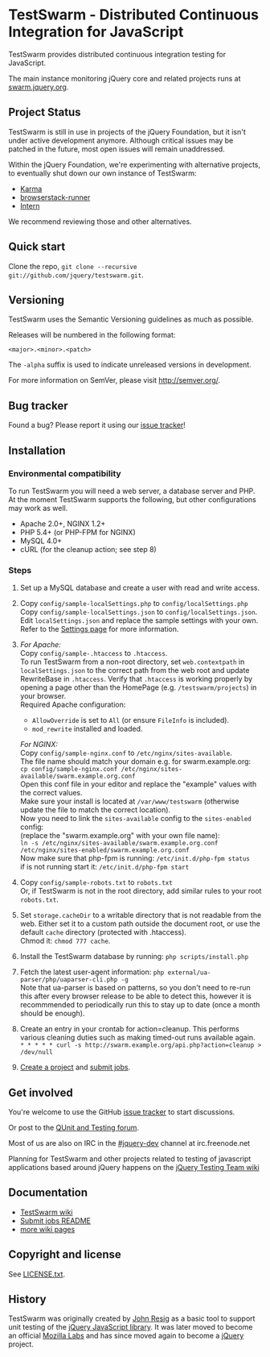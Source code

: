 TestSwarm - Distributed Continuous Integration for JavaScript
=================

TestSwarm provides distributed continuous integration testing for
JavaScript.

The main instance monitoring jQuery core and related projects runs at
[swarm.jquery.org](http://swarm.jquery.org/).

Project Status
--------------

TestSwarm is still in use in projects of the jQuery Foundation, but it isn't under active development anymore. Although critical issues may be patched in the future, most open issues will remain unaddressed.

Within the jQuery Foundation, we're experimenting with alternative projects, to eventually shut down our own instance of TestSwarm:

- [Karma](http://karma-runner.github.io/)
- [browserstack-runner](https://github.com/browserstack/browserstack-runner/)
- [Intern](http://theintern.io/)

We recommend reviewing those and other alternatives.

Quick start
----------

Clone the repo, `git clone --recursive git://github.com/jquery/testswarm.git`.


Versioning
----------

TestSwarm uses the Semantic Versioning guidelines as much as possible.

Releases will be numbered in the following format:

`<major>.<minor>.<patch>`

The `-alpha` suffix is used to indicate unreleased versions in development.

For more information on SemVer, please visit http://semver.org/.


Bug tracker
-----------

Found a bug? Please report it using our [issue
tracker](https://github.com/jquery/testswarm/issues)!


Installation
-----------

### Environmental compatibility

To run TestSwarm you will need a web server, a database server and PHP.
At the moment TestSwarm supports the following, but other configurations
may work as well.

* Apache 2.0+, NGINX 1.2+
* PHP 5.4+ (or PHP-FPM for NGINX)
* MySQL 4.0+
* cURL (for the cleanup action; see step 8)

### Steps

1. Set up a MySQL database and create a user with read and write access.

1. Copy `config/sample-localSettings.php` to `config/localSettings.php`<br/>
   Copy `config/sample-localSettings.json` to `config/localSettings.json`.<br/>
   Edit `localSettings.json` and replace the sample settings with your own.<br/>
   Refer to the [Settings page](https://github.com/jquery/testswarm/wiki/Settings) for more information.

1. *For Apache:*<br/>
   Copy `config/sample-.htaccess` to `.htaccess`.<br/>
   To run TestSwarm from a non-root directory, set `web.contextpath` in `localSettings.json` to the
   correct path from the web root and update RewriteBase in `.htaccess`.
   Verify that `.htaccess` is working properly by opening a page other than the HomePage (e.g.
   `/testswarm/projects`) in your browser.<br/>Required Apache configuration:<br/>
   * `AllowOverride` is set to `All` (or ensure `FileInfo` is included).
   * `mod_rewrite` installed and loaded.

   *For NGINX:*<br/>
   Copy `config/sample-nginx.conf` to `/etc/nginx/sites-available`.
   <br/>The file name should match your domain e.g. for swarm.example.org:<br/>
   `cp config/sample-nginx.conf /etc/nginx/sites-available/swarm.example.org.conf`
   <br/>Open this conf file in your editor and replace the "example" values with the correct values.
   <br/>Make sure your install is located at `/var/www/testswarm`
   (otherwise update the file to match the correct location).<br/>
   Now you need to link the `sites-available` config to the `sites-enabled` config:<br/>
   (replace the "swarm.example.org" with your own file name):<br/>
   `ln -s /etc/nginx/sites-available/swarm.example.org.conf /etc/nginx/sites-enabled/swarm.example.org.conf`<br/>
   Now make sure that php-fpm is running: `/etc/init.d/php-fpm status`<br/>
   if is not running start it: `/etc/init.d/php-fpm start`

1. Copy `config/sample-robots.txt` to `robots.txt`<br/>
   Or, if TestSwarm is not in the root directory, add similar rules to your root `robots.txt`.

1. Set `storage.cacheDir` to a writable directory that is not readable from the
   web. Either set it to a custom path outside the document root, or use the
   default `cache` directory (protected with .htaccess).<br/>Chmod it:
   `chmod 777 cache`.

1. Install the TestSwarm database by running:
   `php scripts/install.php`

1. Fetch the latest user-agent information:
   `php external/ua-parser/php/uaparser-cli.php -g`<br/>
   Note that ua-parser is based on patterns, so you don't need to re-run this
   after every browser release to be able to detect this, however it is recommmended
   to periodically run this to stay up to date (once a month should be enough).

1. Create an entry in your crontab for action=cleanup. This performs various
   cleaning duties such as making timed-out runs available again.<br/>
   `* * * * * curl -s http://swarm.example.org/api.php?action=cleanup > /dev/null`

1. [Create a project](./scripts/README.md#create-projects) and [submit jobs](./scripts/addjob/README.md).


Get involved
---------------------

You're welcome to use the GitHub [issue tracker](https://github.com/jquery/testswarm/issues)
 to start discussions.

Or post to the [QUnit and Testing forum](https://forum.jquery.com/qunit-and-testing).

Most of us are also on IRC in the
[#jquery-dev](http://webchat.freenode.net/?channels=jquery-dev) channel at
irc.freenode.net

Planning for TestSwarm and other projects related to testing of javascript
applications based around jQuery happens on the [jQuery Testing Team
wiki](http://jquerytesting.pbworks.com)


Documentation
---------------------

* [TestSwarm wiki](https://github.com/jquery/testswarm/wiki)
* [Submit jobs README](https://github.com/jquery/testswarm/blob/master/scripts/addjob/README.md)
* [more wiki pages](https://github.com/jquery/testswarm/wiki/_pages)


Copyright and license
---------------------

See [LICENSE.txt](https://raw.github.com/jquery/testswarm/master/LICENSE.txt).


History
---------------------

TestSwarm was originally created by [John Resig](http://ejohn.org/) as a
basic tool to support unit testing of the [jQuery JavaScript
library](http://jquery.com). It was later moved to become an official
[Mozilla Labs](http://labs.mozilla.com/) and has since moved again to become
a [jQuery](http://jquery.org/) project.
